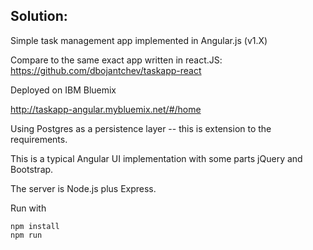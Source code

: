 ## Solution:

Simple task management app implemented in Angular.js (v1.X)

Compare to the same exact app written in react.JS: https://github.com/dbojantchev/taskapp-react

Deployed on IBM Bluemix

http://taskapp-angular.mybluemix.net/#/home

Using Postgres as a persistence layer -- this is extension to the requirements.

This is a typical Angular UI implementation with some parts jQuery and Bootstrap.

The server is Node.js plus Express.

Run with

    npm install
    npm run
    
    
